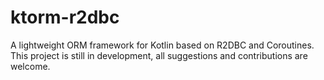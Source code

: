# ktorm-r2dbc
A lightweight ORM framework for Kotlin based on R2DBC and Coroutines. This project is still in development, all suggestions and contributions are welcome. 
